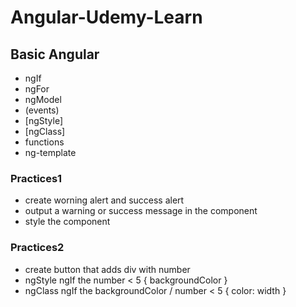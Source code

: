 # Angular-Udemy-Learn

## Basic Angular

* ngIf
* ngFor
* ngModel
* (events)
* [ngStyle]
* [ngClass]
* functions
* ng-template


### Practices1
* create worning alert and success alert 
* output a warning or success message in the component
* style the component  

### Practices2
* create button that adds div with number
* ngStyle ngIf the number < 5 { backgroundColor }
* ngClass ngIf the backgroundColor / number < 5 { color: width }